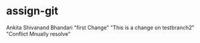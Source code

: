 # assign-git
Ankita Shivanand Bhandari
"first Change"
"This is a change on testbranch2"
"Conflict Mnually resolve"